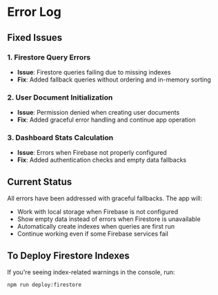 # Error Log

## Fixed Issues

### 1. Firestore Query Errors
- **Issue**: Firestore queries failing due to missing indexes
- **Fix**: Added fallback queries without ordering and in-memory sorting

### 2. User Document Initialization
- **Issue**: Permission denied when creating user documents
- **Fix**: Added graceful error handling and continue app operation

### 3. Dashboard Stats Calculation
- **Issue**: Errors when Firebase not properly configured
- **Fix**: Added authentication checks and empty data fallbacks

## Current Status
All errors have been addressed with graceful fallbacks. The app will:
- Work with local storage when Firebase is not configured
- Show empty data instead of errors when Firestore is unavailable
- Automatically create indexes when queries are first run
- Continue working even if some Firebase services fail

## To Deploy Firestore Indexes
If you're seeing index-related warnings in the console, run:
```bash
npm run deploy:firestore
```